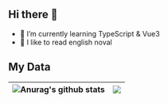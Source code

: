 ## Hi there 👋

<!--
**AngryChocobo/AngryChocobo** is a ✨ _special_ ✨ repository because its `README.md` (this file) appears on your GitHub profile.

Here are some ideas to get you started:
-->

- 🌱 I’m currently learning TypeScript & Vue3
- 📖 I like to read english noval

## My Data

|<img align="center" src="https://github-readme-stats.vercel.app/api?username=AngryChocobo&show_icons=true&include_all_commits=true&theme=buefy&hide_border=true" alt="Anurag's github stats" /> | <img align="center" src="https://github-readme-stats.vercel.app/api/top-langs/?username=AngryChocobo&layout=compact&theme=buefy&hide_border=true" /> |
| ------------- | ------------- |
